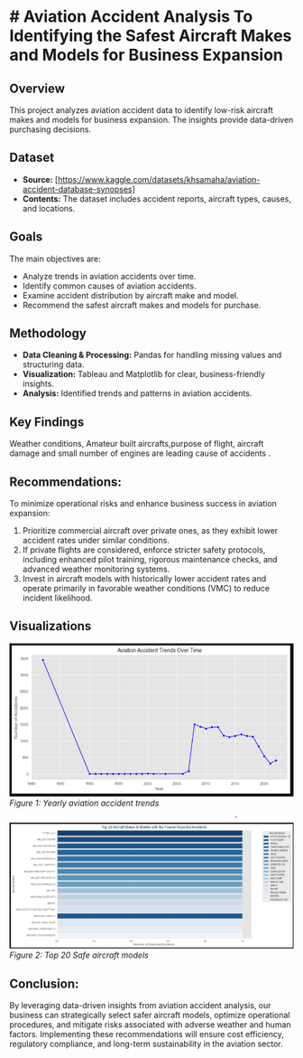 # # Aviation Accident Analysis To Identifying the Safest Aircraft Makes and Models for Business Expansion

## Overview
This project analyzes aviation accident data to identify low-risk aircraft makes and models for business expansion. The insights provide data-driven purchasing decisions.
## Dataset
- **Source:** [https://www.kaggle.com/datasets/khsamaha/aviation-accident-database-synopses]
- **Contents:** The dataset includes accident reports, aircraft types, causes, and locations.

## Goals
The main objectives are:
- Analyze trends in aviation accidents over time.
- Identify common causes of aviation accidents.
- Examine accident distribution by aircraft make and model.
- Recommend the safest aircraft makes and models for purchase.

## Methodology
- **Data Cleaning & Processing:** Pandas for handling missing values and structuring data.
- **Visualization:** Tableau and Matplotlib for clear, business-friendly insights.
- **Analysis:** Identified trends and patterns in aviation accidents.

## Key Findings
Weather conditions, Amateur built aircrafts,purpose of flight, aircraft damage and small number of engines are leading cause of accidents .

## Recommendations:
To minimize operational risks and enhance business success in aviation expansion: 
1. Prioritize commercial aircraft over private ones, as they exhibit lower accident rates under similar conditions.
2. If private flights are considered, enforce stricter safety protocols, including enhanced pilot training, rigorous maintenance checks, and advanced weather monitoring systems.
3. Invest in aircraft models with historically lower accident rates and operate primarily in favorable weather conditions (VMC) to reduce incident likelihood.

## Visualizations
![Accident Trends](/images/accident_trends.png.png)  
*Figure 1: Yearly aviation accident trends*  

![Top 20 Safe aircraft models](/images/safe_aircrafts.png.png)  
*Figure 2: Top 20 Safe aircraft models*  

## Conclusion:
By leveraging data-driven insights from aviation accident analysis, our business can strategically select safer aircraft models, optimize operational procedures, and mitigate risks associated with adverse weather and human factors. Implementing these recommendations will ensure cost efficiency, regulatory compliance, and long-term sustainability in the aviation sector.
